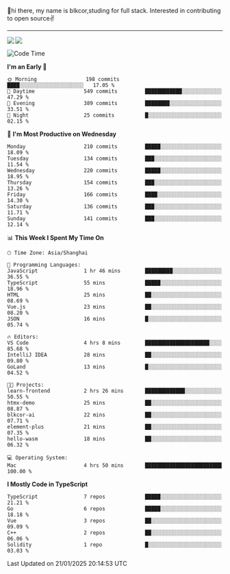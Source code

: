 👋hi there, my name is blkcor,studing for full stack.
Interested in contributing to open source✌️

<hr/>

![](https://github-readme-stats.vercel.app/api?username=blkcor)
<a href="https://github.com/blkcor/github-readme-stats">
    <img align="left" src="https://github-readme-stats.vercel.app/api/top-langs/?username=blkcor&hide=jupyter%20notebook,shaderlab,tex,c%23&langs_count=9" />
</a>


<!--START_SECTION:waka-->
![Code Time](http://img.shields.io/badge/Code%20Time-1%2C781%20hrs%2017%20mins-blue)

**I'm an Early 🐤** 

```text
🌞 Morning                198 commits         ████░░░░░░░░░░░░░░░░░░░░░   17.05 % 
🌆 Daytime                549 commits         ████████████░░░░░░░░░░░░░   47.29 % 
🌃 Evening                389 commits         ████████░░░░░░░░░░░░░░░░░   33.51 % 
🌙 Night                  25 commits          █░░░░░░░░░░░░░░░░░░░░░░░░   02.15 % 
```
📅 **I'm Most Productive on Wednesday** 

```text
Monday                   210 commits         █████░░░░░░░░░░░░░░░░░░░░   18.09 % 
Tuesday                  134 commits         ███░░░░░░░░░░░░░░░░░░░░░░   11.54 % 
Wednesday                220 commits         █████░░░░░░░░░░░░░░░░░░░░   18.95 % 
Thursday                 154 commits         ███░░░░░░░░░░░░░░░░░░░░░░   13.26 % 
Friday                   166 commits         ████░░░░░░░░░░░░░░░░░░░░░   14.30 % 
Saturday                 136 commits         ███░░░░░░░░░░░░░░░░░░░░░░   11.71 % 
Sunday                   141 commits         ███░░░░░░░░░░░░░░░░░░░░░░   12.14 % 
```


📊 **This Week I Spent My Time On** 

```text
🕑︎ Time Zone: Asia/Shanghai

💬 Programming Languages: 
JavaScript               1 hr 46 mins        █████████░░░░░░░░░░░░░░░░   36.55 % 
TypeScript               55 mins             █████░░░░░░░░░░░░░░░░░░░░   18.96 % 
HTML                     25 mins             ██░░░░░░░░░░░░░░░░░░░░░░░   08.69 % 
Vue.js                   23 mins             ██░░░░░░░░░░░░░░░░░░░░░░░   08.20 % 
JSON                     16 mins             █░░░░░░░░░░░░░░░░░░░░░░░░   05.74 % 

🔥 Editors: 
VS Code                  4 hrs 8 mins        █████████████████████░░░░   85.68 % 
IntelliJ IDEA            28 mins             ██░░░░░░░░░░░░░░░░░░░░░░░   09.80 % 
GoLand                   13 mins             █░░░░░░░░░░░░░░░░░░░░░░░░   04.52 % 

🐱‍💻 Projects: 
learn-frontend           2 hrs 26 mins       █████████████░░░░░░░░░░░░   50.55 % 
htmx-demo                25 mins             ██░░░░░░░░░░░░░░░░░░░░░░░   08.87 % 
blkcor-ai                22 mins             ██░░░░░░░░░░░░░░░░░░░░░░░   07.71 % 
element-plus             21 mins             ██░░░░░░░░░░░░░░░░░░░░░░░   07.35 % 
hello-wasm               18 mins             ██░░░░░░░░░░░░░░░░░░░░░░░   06.32 % 

💻 Operating System: 
Mac                      4 hrs 50 mins       █████████████████████████   100.00 % 
```

**I Mostly Code in TypeScript** 

```text
TypeScript               7 repos             █████░░░░░░░░░░░░░░░░░░░░   21.21 % 
Go                       6 repos             █████░░░░░░░░░░░░░░░░░░░░   18.18 % 
Vue                      3 repos             ██░░░░░░░░░░░░░░░░░░░░░░░   09.09 % 
C++                      2 repos             ██░░░░░░░░░░░░░░░░░░░░░░░   06.06 % 
Solidity                 1 repo              █░░░░░░░░░░░░░░░░░░░░░░░░   03.03 % 
```




 Last Updated on 21/01/2025 20:14:53 UTC
<!--END_SECTION:waka-->


